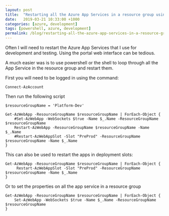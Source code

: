 ```yaml
---
layout: post
title:  "Restarting all the Azure App Services in a resource group using PowerShell."
date:   2019-03-21 10:33:00 +1000
categories: [azure, development]
tags: [powershell, azure, development]
permalink: /blog/restarting-all-the-azure-app-services-in-a-resource-group-using-powershell/
---
```




Often I will need to restart the Azure App Services that I use for development and testing.
Using the portal web interface can be tedious.

A much easier was is to use powershell or the shell to loop through all the App Service in the resource group and restart them.

First you will need to be logged in using the command:

```
Connect-AzAccount
```

Then run the following script

    $resourceGroupName = 'Platform-Dev'
    
    Get-AzWebApp -ResourceGroupName $resourceGroupName | ForEach-Object {    
        #Set-AzWebApp -WebSockets $true -Name $_.Name -ResourceGroupName $resourceGroupName    
        Restart-AzWebApp -ResourceGroupName $resourceGroupName -Name $_.Name
        #Restart-AzWebAppSlot -Slot "PreProd" -ResourceGroupName $resourceGroupName -Name $_.Name
    }

This can also be used to restart the apps in deployment slots:

    Get-AzWebApp -ResourceGroupName $resourceGroupName | ForEach-Object {    
         Restart-AzWebAppSlot -Slot "PreProd" -ResourceGroupName $resourceGroupName -Name $_.Name
    }

Or to set the properties on all the app service in a resource group

    Get-AzWebApp -ResourceGroupName $resourceGroupName | ForEach-Object {    
        Set-AzWebApp -WebSockets $true -Name $_.Name -ResourceGroupName $resourceGroupName        
    }

